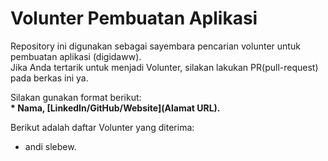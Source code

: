 # Volunter Pembuatan Aplikasi
Repository ini digunakan sebagai sayembara pencarian volunter untuk pembuatan aplikasi (digidaww).<br>
Jika Anda tertarik untuk menjadi Volunter, silakan lakukan PR(pull-request) pada berkas ini ya.<br>

Silakan gunakan format berikut:<br>
**\* Nama, [LinkedIn/GitHub/Website](Alamat URL).**  

Berikut adalah daftar Volunter yang diterima:
* andi slebew.
